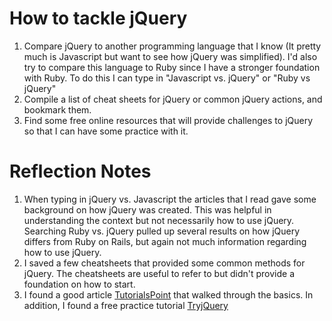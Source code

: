 # How to tackle jQuery

1. Compare jQuery to another programming language that I know (It pretty much is Javascript but want to see how jQuery was simplified). I'd also try to compare this language to Ruby since I have a stronger foundation with Ruby. To do this I can type in "Javascript vs. jQuery" or "Ruby vs jQuery"
2. Compile a list of cheat sheets for jQuery or common jQuery actions, and bookmark them. 
3. Find some free online resources that will provide challenges to jQuery so that I can have some practice with it. 

# Reflection Notes

1. When typing in jQuery vs. Javascript the articles that I read gave some background on how jQuery was created. This was helpful in understanding the context but not necessarily how to use jQuery. Searching Ruby vs. jQuery pulled up several results on how jQuery differs from Ruby on Rails, but again not much information regarding how to use jQuery. 
2. I saved a few cheatsheets that provided some common methods for jQuery. The cheatsheets are useful to refer to but didn't provide a foundation on how to start. 
3. I found a good article [TutorialsPoint](https://www.tutorialspoint.com/jquery/) that walked through the basics. In addition, I found a free practice tutorial [TryjQuery](http://try.jquery.com/)